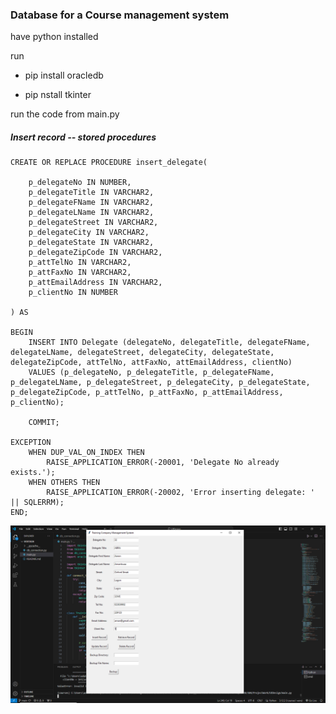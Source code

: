 
### Database for a Course management system

 have python installed

 run 
 - pip install oracledb

 - pip nstall tkinter

 run the code from main.py

##### <i>Insert record -- stored procedures</i>
```
CREATE OR REPLACE PROCEDURE insert_delegate(

    p_delegateNo IN NUMBER,
    p_delegateTitle IN VARCHAR2,
    p_delegateFName IN VARCHAR2,
    p_delegateLName IN VARCHAR2,
    p_delegateStreet IN VARCHAR2,
    p_delegateCity IN VARCHAR2,
    p_delegateState IN VARCHAR2,
    p_delegateZipCode IN VARCHAR2,
    p_attTelNo IN VARCHAR2,
    p_attFaxNo IN VARCHAR2,
    p_attEmailAddress IN VARCHAR2,
    p_clientNo IN NUMBER

) AS

BEGIN
    INSERT INTO Delegate (delegateNo, delegateTitle, delegateFName, delegateLName, delegateStreet, delegateCity, delegateState, delegateZipCode, attTelNo, attFaxNo, attEmailAddress, clientNo)
    VALUES (p_delegateNo, p_delegateTitle, p_delegateFName, p_delegateLName, p_delegateStreet, p_delegateCity, p_delegateState, p_delegateZipCode, p_attTelNo, p_attFaxNo, p_attEmailAddress, p_clientNo);

    COMMIT;

EXCEPTION
    WHEN DUP_VAL_ON_INDEX THEN
        RAISE_APPLICATION_ERROR(-20001, 'Delegate No already exists.');
    WHEN OTHERS THEN
        RAISE_APPLICATION_ERROR(-20002, 'Error inserting delegate: ' || SQLERRM);
END;
```
 
 ![alt text](<Screenshot (27).png>)